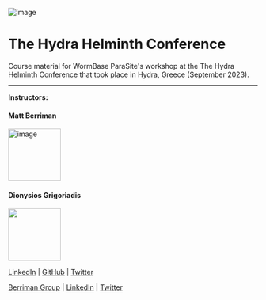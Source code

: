 ![image](https://github.com/WormBase/hydraconference_2023/assets/33452269/0473a2d4-16ae-4b2a-b723-23f911cb0fd9)


# The Hydra Helminth Conference
Course material for WormBase ParaSite's workshop at the The Hydra Helminth Conference that took place in Hydra, Greece (September 2023).

---

**Instructors:**

#### Matt Berriman
<img width="106" alt="image" src="https://github.com/WormBase/xvi_iss_2022/assets/33452269/c71596d5-afcc-4dbf-885d-aa634b565d44">

#### Dionysios Grigoriadis
<img src="https://user-images.githubusercontent.com/33452269/203410464-2e7ee497-f515-4ed9-b601-51fbe7b2f932.png"  width="106">

[LinkedIn](https://uk.linkedin.com/in/digrigor) | [GitHub](https://github.com/digrigor) | [Twitter](https://twitter.com/digrigor)

[Berriman Group](https://www.gla.ac.uk/research/az/wcip/research/researchleaders/berrimangroup/) | [LinkedIn](https://uk.linkedin.com/in/matthewberriman) | [Twitter](https://twitter.com/berriman_mb4)

